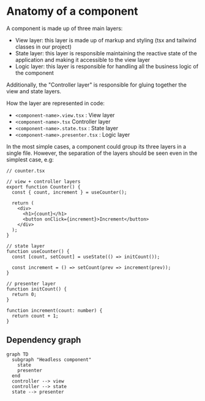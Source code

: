 # Anatomy of a component

A component is made up of three main layers:
- View layer: this layer is made up of markup and styling (tsx and tailwind classes in our project)
- State layer: this layer is responsible maintaining the reactive state of the application and making it accessible to
the view layer
- Logic layer: this layer is responsible for handling all the business logic of the component

Additionally, the "Controller layer" is responsible for gluing together the view and state layers.

How the layer are represented in code:

- `<component-name>.view.tsx` : View layer
- `<component-name>.tsx` Controller layer
- `<component-name>.state.tsx` : State layer
- `<component-name>.presenter.tsx` : Logic layer

In the most simple cases, a component could group its three layers in a single file. However, 
the separation of the layers should be seen even in the simplest case, e.g:

```tsx
// counter.tsx

// view + controller layers
export function Counter() {
  const { count, increment } = useCounter();
  
  return (
    <div>
      <h1>{count}</h1>
      <button onClick={increment}>Increment</button>
    </div>
  );
}

// state layer
function useCounter() {
  const [count, setCount] = useState(() => initCount());
  
  const increment = () => setCount(prev => increment(prev));
}

// presenter layer
function initCount() {
  return 0;
}

function increment(count: number) {
  return count + 1;
}
```

## Dependency graph

```mermaid
graph TD
  subgraph "Headless component"
    state
    presenter
  end
  controller --> view
  controller --> state
  state --> presenter
```
